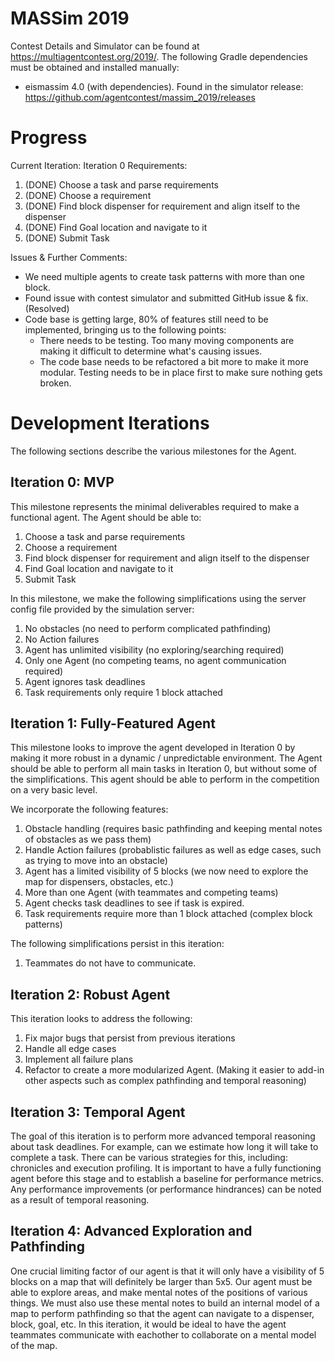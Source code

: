 # MASSim 2019

Contest Details and Simulator can be found at https://multiagentcontest.org/2019/.
The following Gradle dependencies must be obtained and installed manually:
- eismassim 4.0 (with dependencies). Found in the simulator release: https://github.com/agentcontest/massim_2019/releases

# Progress
Current Iteration: Iteration 0
Requirements:
1. (DONE) Choose a task and parse requirements
2. (DONE) Choose a requirement
3. (DONE) Find block dispenser for requirement and align itself to the dispenser
4. (DONE) Find Goal location and navigate to it
5. (DONE) Submit Task

Issues & Further Comments:
- We need multiple agents to create task patterns with more than one block.
- Found issue with contest simulator and submitted GitHub issue & fix. (Resolved)
- Code base is getting large, 80% of features still need to be implemented, bringing us to the following points:
  - There needs to be testing. Too many moving components are making it difficult to determine what's causing issues.
  - The code base needs to be refactored a bit more to make it more modular. Testing needs to be in place first to make sure nothing gets broken.


# Development Iterations
The following sections describe the various milestones for the Agent.

## Iteration 0: MVP
This milestone represents the minimal deliverables required to make a functional agent. The Agent should be able to:

1. Choose a task and parse requirements
2. Choose a requirement
3. Find block dispenser for requirement and align itself to the dispenser
4. Find Goal location and navigate to it
5. Submit Task

In this milestone, we make the following simplifications using the server config file provided by the simulation server:

1. No obstacles (no need to perform complicated pathfinding)
2. No Action failures
3. Agent has unlimited visibility (no exploring/searching required)
4. Only one Agent (no competing teams, no agent communication required)
5. Agent ignores task deadlines
6. Task requirements only require 1 block attached

## Iteration 1: Fully-Featured Agent
This milestone looks to improve the agent developed in Iteration 0 by making it more robust in a dynamic / unpredictable environment. The Agent should be able to perform all main tasks in Iteration 0, but without some of the simplifications. This agent should be able to perform in the competition on a very basic level.

We incorporate the following features:
1. Obstacle handling (requires basic pathfinding and keeping mental notes of obstacles as we pass them)
2. Handle Action failures (probablistic failures as well as edge cases, such as trying to move into an obstacle)
3. Agent has a limited visibility of 5 blocks (we now need to explore the map for dispensers, obstacles, etc.)
4. More than one Agent (with teammates and competing teams)
5. Agent checks task deadlines to see if task is expired.
6. Task requirements require more than 1 block attached (complex block patterns)

The following simplifications persist in this iteration:
1. Teammates do not have to communicate.


## Iteration 2: Robust Agent
This iteration looks to address the following:
1. Fix major bugs that persist from previous iterations
2. Handle all edge cases
3. Implement all failure plans
4. Refactor to create a more modularized Agent. (Making it easier to add-in other aspects such as complex pathfinding and temporal reasoning)


## Iteration 3: Temporal Agent
The goal of this iteration is to perform more advanced temporal reasoning about task deadlines. For example, can we estimate how long it will take to complete a task. There can be various strategies for this, including: chronicles and execution profiling. It is important to have a fully functioning agent before this stage and to establish a baseline for performance metrics. Any performance improvements (or performance hindrances) can be noted as a result of temporal reasoning.

## Iteration 4: Advanced Exploration and Pathfinding
One crucial limiting factor of our agent is that it will only have a visibility of 5 blocks on a map that will definitely be larger than 5x5. Our agent must be able to explore areas, and make mental notes of the positions of various things. We must also use these mental notes to build an internal model of a map to perform pathfinding so that the agent can navigate to a dispenser, block, goal, etc. In this iteration, it would be ideal to have the agent teammates communicate with eachother to collaborate on a mental model of the map.
